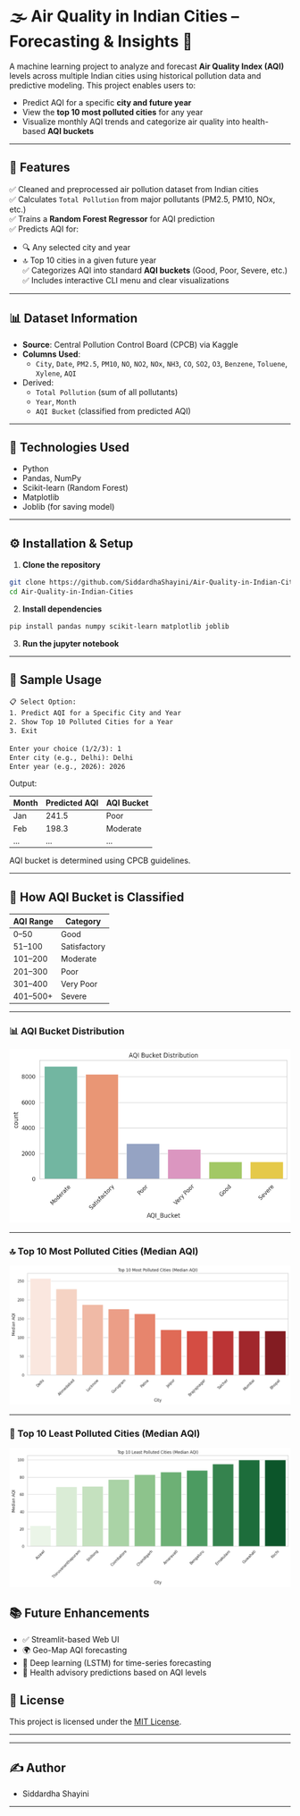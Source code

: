 # 🌫️ Air Quality in Indian Cities – Forecasting & Insights 🚦

A machine learning project to analyze and forecast **Air Quality Index (AQI)** levels across multiple Indian cities using historical pollution data and predictive modeling. This project enables users to:
- Predict AQI for a specific **city and future year**
- View the **top 10 most polluted cities** for any year
- Visualize monthly AQI trends and categorize air quality into health-based **AQI buckets**

---

## 📌 Features

✅ Cleaned and preprocessed air pollution dataset from Indian cities  
✅ Calculates `Total Pollution` from major pollutants (PM2.5, PM10, NOx, etc.)  
✅ Trains a **Random Forest Regressor** for AQI prediction  
✅ Predicts AQI for:
- 🔍 Any selected city and year
- 🔝 Top 10 cities in a given future year  
✅ Categorizes AQI into standard **AQI buckets** (Good, Poor, Severe, etc.)  
✅ Includes interactive CLI menu and clear visualizations

---

## 📊 Dataset Information

- **Source**: Central Pollution Control Board (CPCB) via Kaggle  
- **Columns Used**:
  - `City`, `Date`, `PM2.5`, `PM10`, `NO`, `NO2`, `NOx`, `NH3`, `CO`, `SO2`, `O3`, `Benzene`, `Toluene`, `Xylene`, `AQI`
- Derived:
  - `Total Pollution` (sum of all pollutants)
  - `Year`, `Month`
  - `AQI Bucket` (classified from predicted AQI)

---

## 🧠 Technologies Used

- Python
- Pandas, NumPy
- Scikit-learn (Random Forest)
- Matplotlib
- Joblib (for saving model)

---

## ⚙️ Installation & Setup

1. **Clone the repository**
```bash
git clone https://github.com/SiddardhaShayini/Air-Quality-in-Indian-Cities.git
cd Air-Quality-in-Indian-Cities
````

2. **Install dependencies**

```bash
pip install pandas numpy scikit-learn matplotlib joblib
```

3. **Run the jupyter notebook**

---

## 🧪 Sample Usage

```
📋 Select Option:
1. Predict AQI for a Specific City and Year
2. Show Top 10 Polluted Cities for a Year
3. Exit

Enter your choice (1/2/3): 1
Enter city (e.g., Delhi): Delhi
Enter year (e.g., 2026): 2026
```

Output:

| Month | Predicted AQI | AQI Bucket |
| ----- | ------------- | ---------- |
| Jan   | 241.5         | Poor       |
| Feb   | 198.3         | Moderate   |
| ...   | ...           | ...        |

AQI bucket is determined using CPCB guidelines.

---

## 🧠 How AQI Bucket is Classified

| AQI Range | Category     |
| --------- | ------------ |
| 0–50      | Good         |
| 51–100    | Satisfactory |
| 101–200   | Moderate     |
| 201–300   | Poor         |
| 301–400   | Very Poor    |
| 401–500+  | Severe       |
---
### 📊 AQI Bucket Distribution

![AQI Bucket Distribution](https://github.com/SiddardhaShayini/Air-Quality-in-Indian-Cities/blob/main/screenshots/AQI%20Bucket%20Distribution.png)

---

### 🔝 Top 10 Most Polluted Cities (Median AQI)

![Top 10 Most Polluted Cities](https://github.com/SiddardhaShayini/Air-Quality-in-Indian-Cities/blob/main/screenshots/Top%2010%20Most%20Polluted%20Cities%20(Median%20AQI).png)

---

### 🌱 Top 10 Least Polluted Cities (Median AQI)

![Top 10 Least Polluted Cities](https://github.com/SiddardhaShayini/Air-Quality-in-Indian-Cities/blob/main/screenshots/Top%2010%20Least%20Polluted%20Cities%20(Median%20AQI).png)


## 📚 Future Enhancements

* ✅ Streamlit-based Web UI
* 🌍 Geo-Map AQI forecasting
* 🧠 Deep learning (LSTM) for time-series forecasting
* 🏥 Health advisory predictions based on AQI levels

## 📄 License

This project is licensed under the [MIT License](LICENSE).

---

-----

## ✍️ Author

- Siddardha Shayini

-----
